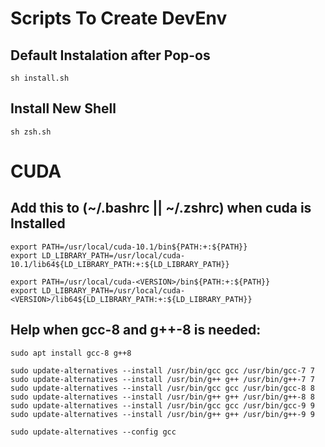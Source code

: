 # Scripts To Create DevEnv

## Default Instalation after Pop-os

```
sh install.sh
```

## Install New Shell

```
sh zsh.sh
```

# CUDA

## Add this to (~/.bashrc || ~/.zshrc) when cuda is Installed

```
export PATH=/usr/local/cuda-10.1/bin${PATH:+:${PATH}}
export LD_LIBRARY_PATH=/usr/local/cuda-10.1/lib64${LD_LIBRARY_PATH:+:${LD_LIBRARY_PATH}}
```

```
export PATH=/usr/local/cuda-<VERSION>/bin${PATH:+:${PATH}}
export LD_LIBRARY_PATH=/usr/local/cuda-<VERSION>/lib64${LD_LIBRARY_PATH:+:${LD_LIBRARY_PATH}}
```

## Help when gcc-8 and g++-8 is needed:

```
sudo apt install gcc-8 g++8
```

```
sudo update-alternatives --install /usr/bin/gcc gcc /usr/bin/gcc-7 7
sudo update-alternatives --install /usr/bin/g++ g++ /usr/bin/g++-7 7
sudo update-alternatives --install /usr/bin/gcc gcc /usr/bin/gcc-8 8
sudo update-alternatives --install /usr/bin/g++ g++ /usr/bin/g++-8 8
sudo update-alternatives --install /usr/bin/gcc gcc /usr/bin/gcc-9 9
sudo update-alternatives --install /usr/bin/g++ g++ /usr/bin/g++-9 9
```

```
sudo update-alternatives --config gcc
```
